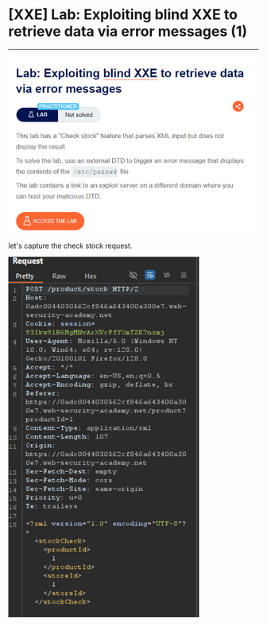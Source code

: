 # [XXE] Lab: Exploiting blind XXE to retrieve data via error messages (1)

---

![Untitled](%5BXXE%5D%20Lab%20Exploiting%20blind%20XXE%20to%20retrieve%20data%20vi%203ad32e9c22534876a0ee6809a68dec9f/Untitled.png)

let's capture the check stock request. 

![Untitled](%5BXXE%5D%20Lab%20Exploiting%20blind%20XXE%20to%20retrieve%20data%20vi%203ad32e9c22534876a0ee6809a68dec9f/Untitled%201.png)